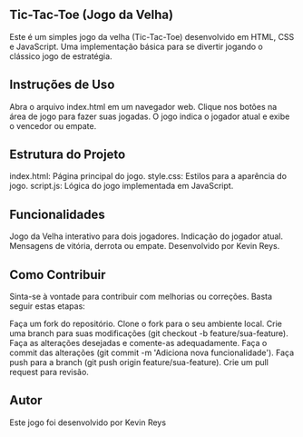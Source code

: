 ## Tic-Tac-Toe (Jogo da Velha)
Este é um simples jogo da velha (Tic-Tac-Toe) desenvolvido em HTML, CSS e JavaScript. 
Uma implementação básica para se divertir jogando o clássico jogo de estratégia.

## Instruções de Uso
Abra o arquivo index.html em um navegador web.
Clique nos botões na área de jogo para fazer suas jogadas.
O jogo indica o jogador atual e exibe o vencedor ou empate.

## Estrutura do Projeto
index.html: Página principal do jogo.
style.css: Estilos para a aparência do jogo.
script.js: Lógica do jogo implementada em JavaScript.

## Funcionalidades
Jogo da Velha interativo para dois jogadores.
Indicação do jogador atual.
Mensagens de vitória, derrota ou empate.
Desenvolvido por Kevin Reys.

## Como Contribuir
Sinta-se à vontade para contribuir com melhorias ou correções. Basta seguir estas etapas:

Faça um fork do repositório.
Clone o fork para o seu ambiente local.
Crie uma branch para suas modificações (git checkout -b feature/sua-feature).
Faça as alterações desejadas e comente-as adequadamente.
Faça o commit das alterações (git commit -m 'Adiciona nova funcionalidade').
Faça push para a branch (git push origin feature/sua-feature).
Crie um pull request para revisão.

## Autor
Este jogo foi desenvolvido por Kevin Reys
